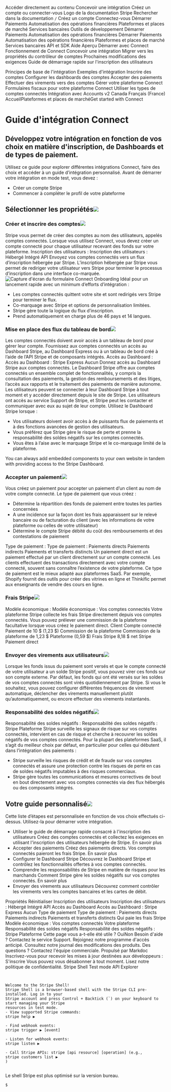 Accéder directement au contenu
Concevoir une intégration
Créez un compte
ou 
connecter-vous
Logo de la documentation Stripe
Rechercher dans la documentation
`/`
Créez un compte
Connectez-vous
Démarrer
Paiements
Automatisation des opérations financières
Plateformes et places de marché
Services bancaires
Outils de développement
Démarrer
Paiements
Automatisation des opérations financières
Démarrer
Paiements
Automatisation des opérations financières
Plateformes et places de marché
Services bancaires
API et SDK
Aide
Aperçu
Démarrer avec Connect
Fonctionnement de Connect
Concevoir une intégration
Migrer vers les propriétés du contrôleur de comptes
Prochaines modifications des exigences
Guide de démarrage rapide sur l'inscription des utilisateurs


Principes de base de l'intégration
Exemples d'intégration
Inscrire des comptes
Configurer les dashboards des comptes
Accepter des paiements
Effectuer des virements vers des comptes
Gérer votre plateforme Connect
Formulaires fiscaux pour votre plateforme Connect
Utiliser les types de comptes connectés
Intégration avec Accounts v2
Canada
Français (France)
AccueilPlateformes et places de marchéGet started with Connect
# Guide d'intégration Connect
## Développez votre intégration en fonction de vos choix en matière d'inscription, de Dashboards et de types de paiement.
Utilisez ce guide pour explorer différentes intégrations Connect, faire des choix et accéder à un guide d’intégration personnalisé. Avant de démarrer votre intégration en mode test, vous devez :
  * Créer un compte Stripe
  * Commencer à compléter le profil de votre plateforme


## Sélectionner les propriétés![](https://b.stripecdn.com/docs-statics-srv/assets/fcc3a1c24df6fcffface6110ca4963de.svg)
### Créer et inscrire des comptes![](https://b.stripecdn.com/docs-statics-srv/assets/fcc3a1c24df6fcffface6110ca4963de.svg)
Stripe vous permet de créer des comptes au nom des utilisateurs, appelés comptes connectés. Lorsque vous utilisez Connect, vous devez créer un compte connecté pour chaque utilisateur recevant des fonds sur votre plateforme.
Inscription des utilisateurs :
Inscription des utilisateurs :
Hébergé
Intégré
API
Envoyez vos comptes connectés vers un flux d’inscription hébergée par Stripe. L’inscription hébergée par Stripe vous permet de rediriger votre utilisateur vers Stripe pour terminer le processus d’inscription dans une interface co-marquée.
![Capture d'écran du formulaire Connect Onboarding](https://b.stripecdn.com/docs-statics-srv/assets/Kavholm-Seamless-Standard.78b64d90c0bf87130c8b6ba1ef53df7f.png)
Idéal pour un lancement rapide avec un minimum d’efforts d’intégration :
  * Les comptes connectés quittent votre site et sont redirigés vers Stripe pour terminer le flux.
  * Co-marquage avec Stripe et options de personnalisation limitées.
  * Stripe gère toute la logique du flux d’inscription.
  * Prend automatiquement en charge plus de 46 pays et 14 langues.


### Mise en place des flux du tableau de bord![](https://b.stripecdn.com/docs-statics-srv/assets/fcc3a1c24df6fcffface6110ca4963de.svg)
Les comptes connectés doivent avoir accès à un tableau de bord pour gérer leur compte. Fournissez aux comptes connectés un accès au Dashboard Stripe, au Dashboard Express ou à un tableau de bord créé à l’aide de l’API Stripe et de composants intégrés. 
Accès au Dashboard :
Accès au Dashboard :
Stripe
Express
Aucun
Donnez accès au Dashboard Stripe aux comptes connectés.
Le Dashboard Stripe offre aux comptes connectés un ensemble complet de fonctionnalités, y compris la consultation des paiements, la gestion des remboursements et des litiges, l’accès aux rapports et le traitement des paiements de manière autonome. Les utilisateurs peuvent se connecter à leur Dashboard Stripe à tout moment et y accéder directement depuis le site de Stripe. Les utilisateurs ont accès au service Support de Stripe, et Stripe peut les contacter et communiquer avec eux au sujet de leur compte.
Utilisez le Dashboard Stripe lorsque :
  * Vos utilisateurs doivent avoir accès à de puissants flux de paiements et à des fonctions avancées de gestion des utilisateurs.
  * Vous préférez que Stripe gère le risque de perte et prenne la responsabilité des soldes négatifs sur les comptes connectés.
  * Vous êtes à l’aise avec le marquage Stripe et le co-marquage limité de la plateforme.


You can always add embedded components to your own website in tandem with providing access to the Stripe Dashboard.
### Accepter un paiement![](https://b.stripecdn.com/docs-statics-srv/assets/fcc3a1c24df6fcffface6110ca4963de.svg)
Vous créez un paiement pour accepter un paiement d’un client au nom de votre compte connecté. Le type de paiement que vous créez :
  * Détermine la répartition des fonds de paiement entre toutes les parties concernées
  * A une incidence sur la façon dont les frais apparaissent sur le relevé bancaire ou de facturation du client (avec les informations de votre plateforme ou celles de votre utilisateur)
  * Détermine le compte Stripe débité du coût des remboursements et des contestations de paiement


Type de paiement :
Type de paiement :
Paiements directs
Paiements indirects
Paiements et transferts distincts
Un paiement direct est un paiement effectué par un client directement sur un compte connecté. Les clients effectuent des transactions directement avec votre compte connecté, souvent sans connaître l’existence de votre plateforme.
Ce type de paiement est le mieux adapté aux plateformes SaaS. Par exemple, Shopify fournit des outils pour créer des vitrines en ligne et Thinkific permet aux enseignants de vendre des cours en ligne.
### Frais Stripe![](https://b.stripecdn.com/docs-statics-srv/assets/fcc3a1c24df6fcffface6110ca4963de.svg)
Modèle économique :
Modèle économique :
Vos comptes connectés
Votre plateforme
Stripe collecte les frais Stripe directement depuis vos comptes connectés. Vous pouvez prélever une commission de la plateforme facultative lorsque vous créez le paiement direct.
Client
Compte connecté
Paiement de 10 $
(1,23 $) Commission de la plateforme
Commission de la plateforme de 1,23 $
Plateforme
(0,59 $) Frais Stripe
8,18 $ net
Stripe
Paiement direct
### Envoyer des virements aux utilisateurs![](https://b.stripecdn.com/docs-statics-srv/assets/fcc3a1c24df6fcffface6110ca4963de.svg)
Lorsque les fonds issus du paiement sont versés et que le compte connecté de votre utilisateur a un solde Stripe positif, vous pouvez virer ces fonds sur son compte externe.
Par défaut, les fonds qui ont été versés sur les soldes de vos comptes connectés sont virés quotidiennement par Stripe. Si vous le souhaitez, vous pouvez configurer différentes fréquences de virement automatique, déclencher des virements manuellement plutôt qu’automatiquement, ou encore effectuer des virements instantanés.
### Responsabilité des soldes négatifs![](https://b.stripecdn.com/docs-statics-srv/assets/fcc3a1c24df6fcffface6110ca4963de.svg)
Responsabilité des soldes négatifs :
Responsabilité des soldes négatifs :
Stripe
Plateforme
Stripe surveille les signaux de risque sur vos comptes connectés, intervient en cas de risque et cherche à recouvrer les soldes négatifs de vos comptes connectés.
Pour la plupart des plateformes SaaS, il s’agit du meilleur choix par défaut, en particulier pour celles qui débutent dans l’intégration des paiements :
  * Stripe surveille les risques de crédit et de fraude sur vos comptes connectés et assure une protection contre les risques de perte en cas de soldes négatifs imputables à des risques commerciaux.
  * Stripe gère toutes les communications et mesures correctives de bout en bout directement avec vos comptes connectés via des flux hébergés ou des composants intégrés.


## Votre guide personnalisé![](https://b.stripecdn.com/docs-statics-srv/assets/fcc3a1c24df6fcffface6110ca4963de.svg)
Cette liste d’étapes est personnalisée en fonction de vos choix effectués ci-dessus. Utilisez-la pour démarrer votre intégration.
  * Utiliser le guide de démarrage rapide consacré à l'inscription des utilisateurs
Créez des comptes connectés et collectez les exigences en utilisant l'inscription des utilisateurs hébergée de Stripe. En savoir plus
  * Accepter des paiements
Créez des paiements directs. Vos comptes connectés paieront les frais Stripe. En savoir plus
  * Configurer le Dashboard Stripe
Découvrez le Dashboard Stripe et contrôlez les fonctionnalités offertes à vos comptes connectés.
  * Comprendre les responsabilités de Stripe en matière de risques pour les marchands
Comment Stripe gère les soldes négatifs sur vos comptes connectés. En savoir plus
  * Envoyer des virements aux utilisateurs
Découvrez comment contrôler les virements vers les comptes bancaires et les cartes de débit.


Propriétés
Réinitialiser
Inscription des utilisateurs
Inscription des utilisateurs :
Hébergé
Intégré
API
Accès au Dashboard
Accès au Dashboard :
Stripe
Express
Aucun
Type de paiement
Type de paiement :
Paiements directs
Paiements indirects
Paiements et transferts distincts
Qui paie les frais Stripe
Modèle économique :
Vos comptes connectés
Votre plateforme
Responsabilité des soldes négatifs
Responsabilité des soldes négatifs :
Stripe
Plateforme
Cette page vous a-t-elle été utile ?
OuiNon
Besoin d'aide ? Contactez le service Support.
Rejoignez notre programme d'accès anticipé.
Consultez notre journal des modifications des produits.
Des questions ? Contactez l'équipe commerciale.
Propulsé par Markdoc
Inscrivez-vous pour recevoir les mises à jour destinées aux développeurs :
S'inscrire
Vous pouvez vous désabonner à tout moment. Lisez notre politique de confidentialité.
Stripe Shell
Test mode
API Explorer
```


Welcome to the Stripe Shell!
Stripe Shell is a browser-based shell with the Stripe CLI pre-installed. Log in to your
Stripe account and press Control + Backtick (`) on your keyboard to start managing your Stripe
resources in test mode.
- View supported Stripe commands: 
stripe help ▶️

- Find webhook events: 
stripe trigger ▶️ [event]

- Listen for webhook events: 
stripe listen ▶

- Call Stripe APIs: stripe [api resource] [operation] (e.g., 
stripe customers list ▶️
)


```

Le shell Stripe est plus optimisé sur la version bureau.
```
$
```

